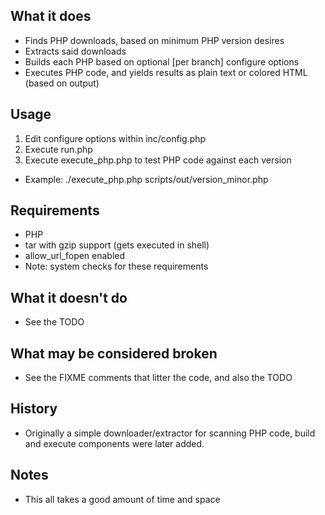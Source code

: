 ## What it does ##
- Finds PHP downloads, based on minimum PHP version desires
- Extracts said downloads
- Builds each PHP based on optional [per branch] configure options
- Executes PHP code, and yields results as plain text or colored HTML (based on output)

## Usage ##
1. Edit configure options within inc/config.php
2. Execute run.php
3. Execute execute_php.php to test PHP code against each version
-  Example: ./execute_php.php scripts/out/version_minor.php

## Requirements ##
- PHP
- tar with gzip support (gets executed in shell)
- allow_url_fopen enabled
- Note: system checks for these requirements

## What it doesn't do ##
- See the TODO

## What may be considered broken ##
- See the FIXME comments that litter the code, and also the TODO

## History ##
- Originally a simple downloader/extractor for scanning PHP code, build and execute components were later added.

## Notes ##
- This all takes a good amount of time and space